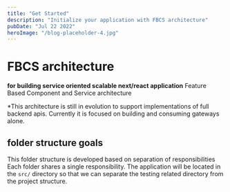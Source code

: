 ```yaml
---
title: "Get Started"
description: "Initialize your application with FBCS architecture"
pubDate: "Jul 22 2022"
heroImage: "/blog-placeholder-4.jpg"
---
```


# FBCS architecture

**for building service oriented scalable next/react application**
Feature Based Component and Service architecture

\*This architecture is still in evolution to support implementations of full backend apis. Currently it is focused on building and consuming gateways alone.

## folder structure goals

This folder structure is developed based on separation of responsibilities
Each folder shares a single responsibility. The application will be located in the `src/` directory so that we can separate the testing related directory from the project structure.
